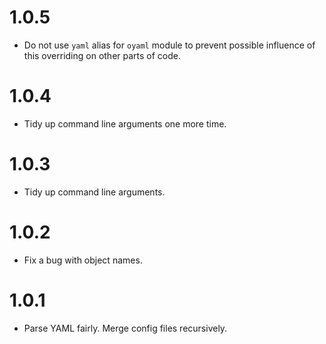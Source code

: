 # 1.0.5

-   Do not use `yaml` alias for `oyaml` module to prevent possible influence of this overriding on other parts of code.

# 1.0.4

-   Tidy up command line arguments one more time.

# 1.0.3

-   Tidy up command line arguments.

# 1.0.2

-   Fix a bug with object names.

# 1.0.1

-   Parse YAML fairly. Merge config files recursively.
